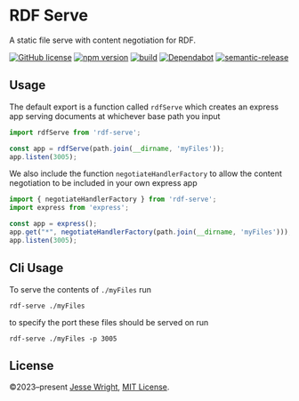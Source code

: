 # RDF Serve

A static file serve with content negotiation for RDF.

[![GitHub license](https://img.shields.io/github/license/jeswr/rdf-serve.js.svg)](https://github.com/jeswr/rdf-serve.js/blob/master/LICENSE)
[![npm version](https://img.shields.io/npm/v/rdf-serve.svg)](https://www.npmjs.com/package/rdf-serve)
[![build](https://img.shields.io/github/actions/workflow/status/jeswr/rdf-serve.js/nodejs.yml?branch=main)](https://github.com/jeswr/rdf-serve.js/tree/main/)
[![Dependabot](https://badgen.net/badge/Dependabot/enabled/green?icon=dependabot)](https://dependabot.com/)
[![semantic-release](https://img.shields.io/badge/%20%20%F0%9F%93%A6%F0%9F%9A%80-semantic--release-e10079.svg)](https://github.com/semantic-release/semantic-release)

## Usage

The default export is a function called `rdfServe` which creates an express app serving documents at whichever
base path you input

```ts
import rdfServe from 'rdf-serve';

const app = rdfServe(path.join(__dirname, 'myFiles'));
app.listen(3005);
```

We also include the function `negotiateHandlerFactory` to allow the content negotiation to be included in your
own express app

```ts
import { negotiateHandlerFactory } from 'rdf-serve';
import express from 'express';

const app = express();
app.get("*", negotiateHandlerFactory(path.join(__dirname, 'myFiles')));
app.listen(3005);
```

## Cli Usage

To serve the contents of `./myFiles` run

```
rdf-serve ./myFiles
```

to specify the port these files should be served on run

```
rdf-serve ./myFiles -p 3005
```

## License
©2023–present
[Jesse Wright](https://github.com/jeswr),
[MIT License](https://github.com/jeswr/useState/blob/master/LICENSE).
